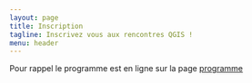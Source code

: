 ```yaml
---
layout: page
title: Inscription
tagline: Inscrivez vous aux rencontres QGIS !
menu: header
---
```



Pour rappel le programme est en ligne sur la page [programme](/z20_programme.html)

<!-- <iframe id="haWidget" allowtransparency="true" scrolling="auto" src="https://www.helloasso.com/associations/osgeo-fr/evenements/rencontres-des-utilisateurs-qgis-edition-2020/widget" style="width: 100%; height: 750px; border: none;" onload="window.scroll(0, this.offsetTop)"></iframe> -->

